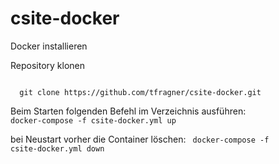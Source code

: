 # csite-docker

Docker installieren

Repository klonen

<code>
  git clone https://github.com/tfragner/csite-docker.git
</code>

Beim Starten folgenden Befehl im Verzeichnis ausführen:
<code>
  docker-compose -f csite-docker.yml up
</code>

bei Neustart vorher die Container löschen:
<code>
  docker-compose -f csite-docker.yml down
</code>
